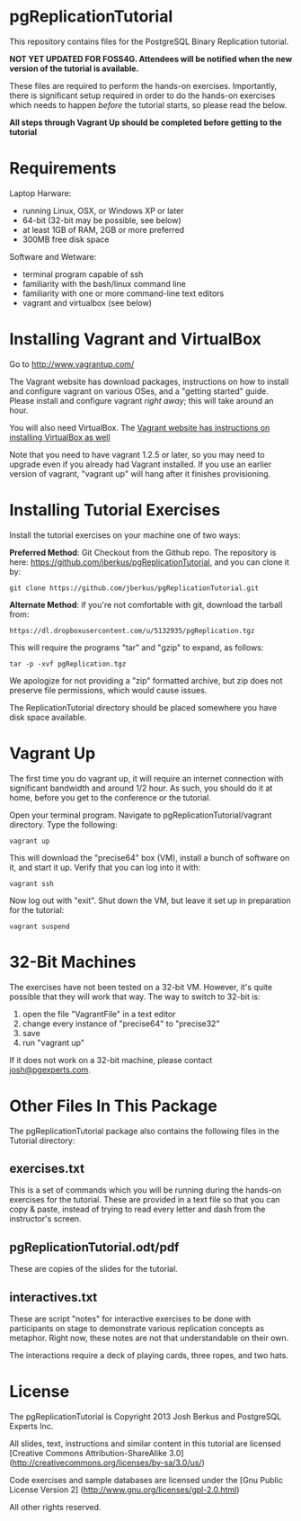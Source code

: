 pgReplicationTutorial
=====================

This repository contains files for the PostgreSQL Binary
Replication tutorial.

**NOT YET UPDATED FOR FOSS4G.  Attendees will be notified when
the new version of the tutorial is available.**

These files are required to perform the hands-on exercises.
Importantly, there is significant setup required in order to
do the hands-on exercises which needs to happen _before_ the
tutorial starts, so please read the below.

**All steps through Vagrant Up should be completed before
getting to the tutorial**

Requirements
=============

Laptop Harware:

* running Linux, OSX, or Windows XP or later
* 64-bit (32-bit may be possible, see below)
* at least 1GB of RAM, 2GB or more preferred
* 300MB free disk space

Software and Wetware:

* terminal program capable of ssh
* familiarity with the bash/linux command line
* familiarity with one or more command-line text editors
* vagrant and virtualbox (see below)

Installing Vagrant and VirtualBox
=================================

Go to http://www.vagrantup.com/

The Vagrant website has download packages, instructions
on how to install and configure vagrant on various OSes, and
a "getting started" guide.  Please install and configure
vagrant _right away_; this will take around an hour.

You will also need VirtualBox. The [Vagrant website has
instructions on installing VirtualBox as
well](http://docs.vagrantup.com/v2/virtualbox/index.html)

Note that you need to have vagrant 1.2.5 or later, so you may
need to upgrade even if you already had Vagrant installed.
If you use an earlier version of vagrant, "vagrant up" will
hang after it finishes provisioning.

Installing Tutorial Exercises
=============================

Install the tutorial exercises on your machine one of two
ways:

**Preferred Method**: Git Checkout from the Github repo. The
repository is here: https://github.com/jberkus/pgReplicationTutorial,
and you can clone it by:

    git clone https://github.com/jberkus/pgReplicationTutorial.git

**Alternate Method**: if you're not comfortable with git, download
the tarball from:

    https://dl.dropboxusercontent.com/u/5132935/pgReplication.tgz

This will require the programs "tar" and "gzip" to expand, as follows:

    tar -p -xvf pgReplication.tgz

We apologize for not providing a "zip" formatted archive, but zip does not
preserve file permissions, which would cause issues.

The ReplicationTutorial directory should be placed somewhere
you have disk space available.

Vagrant Up
==========

The first time you do vagrant up, it will require an internet connection
with significant bandwidth and around 1/2 hour.  As such, you should do
it at home, before you get to the conference or the tutorial.

Open your terminal program. Navigate to pgReplicationTutorial/vagrant
directory. Type the following:

    vagrant up

This will download the "precise64" box (VM), install a bunch of software on
it, and start it up.  Verify that you can log into it with:

    vagrant ssh

Now log out with "exit".  Shut down the VM, but leave it set up in preparation
for the tutorial:

    vagrant suspend

32-Bit Machines
===============

The exercises have not been tested on a 32-bit VM.  However, it's quite possible
that they will work that way.  The way to switch to 32-bit is:

1. open the file "VagrantFile" in a text editor
2. change every instance of "precise64" to "precise32"
3. save
4. run "vagrant up"

If it does not work on a 32-bit machine, please contact josh@pgexperts.com.

Other Files In This Package
===========================

The pgReplicationTutorial package also contains the following files
in the Tutorial directory:

exercises.txt
-------------

This is a set of commands which you will be running during the hands-on
exercises for the tutorial.  These are provided in a text file so that
you can copy & paste, instead of trying to read every letter and dash
from the instructor's screen.

pgReplicationTutorial.odt/pdf
-----------------------------

These are copies of the slides for the tutorial.

interactives.txt
----------------

These are script "notes" for interactive exercises to be done with 
participants on stage to demonstrate various replication concepts as
metaphor.  Right now, these notes are not that understandable on their
own.

The interactions require a deck of playing cards, three ropes, 
and two hats.

License
=======

The pgReplicationTutorial is Copyright 2013 Josh Berkus
and PostgreSQL Experts Inc.

All slides, text, instructions and similar content in this tutorial are
licensed [Creative Commons Attribution-ShareAlike 3.0]
(http://creativecommons.org/licenses/by-sa/3.0/us/)

Code exercises and sample databases are licensed under the
[Gnu Public License Version 2]
(http://www.gnu.org/licenses/gpl-2.0.html)

All other rights reserved.
